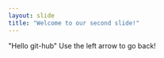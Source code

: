 ```yaml
---
layout: slide
title: "Welcome to our second slide!"
---
```

"Hello git-hub"
Use the left arrow to go back!
